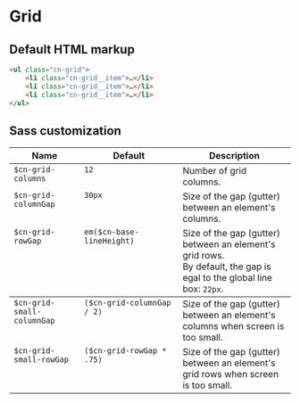 # Grid

## Default HTML markup
```html
<ul class="cn-grid">
    <li class="cn-grid__item">…</li>
    <li class="cn-grid__item">…</li>
    <li class="cn-grid__item">…</li>
</ul>
```

## Sass customization
<table valign="top" style="table-layout:fixed;width:100%">
<thead>
<tr>
<th style="width:25%">Name</th>
<th style="width:35%">Default</th>
<th style="width:40%">Description</th>
</tr>
</thead>
<tbody>
<tr>
<td valign="top"><code>$cn-grid-columns</code></td>
<td valign="top"><code>12</code></td>
<td valign="top">Number of grid columns.</td>
</tr>
<tr>
<td valign="top"><code>$cn-grid-columnGap</code></td>
<td valign="top"><code>30px</code></td>
<td valign="top">Size of the gap (gutter) between an element's columns.</td>
</tr>
<tr>
<td valign="top"><code>$cn-grid-rowGap</code></td>
<td valign="top"><code>em($cn-base-lineHeight)</code></td>
<td valign="top">Size of the gap (gutter) between an element's grid rows.<br>By default, the gap is egal to the global line box: <code>22px</code>.</td>
</tr>
</tbody>
<tbody>
<tr>
<td valign="top"><code>$cn-grid-small-columnGap</code></td>
<td valign="top"><code>($cn-grid-columnGap / 2)</code></td>
<td valign="top">Size of the gap (gutter) between an element's columns when screen is too small.</td>
</tr>
<tr>
<td valign="top"><code>$cn-grid-small-rowGap</code></td>
<td valign="top"><code>($cn-grid-rowGap * .75)</code></td>
<td valign="top">Size of the gap (gutter) between an element's grid rows when screen is too small.</td>
</tr>
</tbody>
</table>